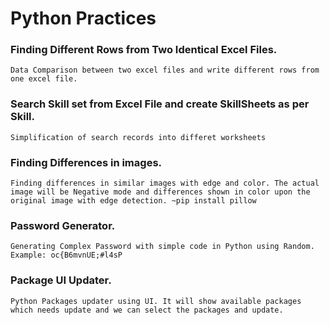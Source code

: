 # Python Practices

### Finding Different Rows from Two Identical Excel Files.
	Data Comparison between two excel files and write different rows from one excel file.

### Search Skill set from Excel File and create SkillSheets as per Skill.
	Simplification of search records into differet worksheets
	
### Finding Differences in images.
	Finding differences in similar images with edge and color. The actual image will be Negative mode and differences shown in color upon the original image with edge detection. ~pip install pillow
	
### Password Generator.
	Generating Complex Password with simple code in Python using Random. Example: oc{B6mvnUE;#l4sP
	
### Package UI Updater.
	Python Packages updater using UI. It will show available packages which needs update and we can select the packages and update. 
